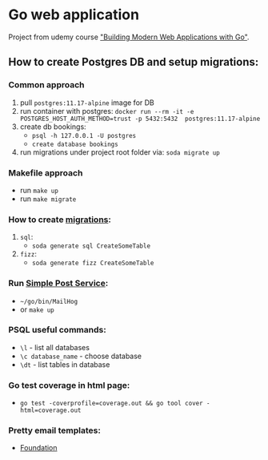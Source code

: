 # Go web application

Project from udemy
course ["Building Modern Web Applications with Go"](https://www.udemy.com/course/building-modern-web-applications-with-go/?utm_source=adwords&utm_medium=udemyads&utm_campaign=WebDevelopment_v.PROF_la.EN_cc.ROWMTA-B_ti.8322&utm_content=deal4584&utm_term=_._ag_80869579591_._ad_533999956732_._kw__._de_c_._dm__._pl__._ti_dsa-774930035449_._li_1010561_._pd__._&matchtype=&gclid=CjwKCAjwitShBhA6EiwAq3RqA2Us5UeJf2mg1ZkllcgFhNgF8NePEAoD0p800FmWj48edGZzQ9wXxxoCI3QQAvD_BwE).

## How to create Postgres DB and setup migrations:
### Common approach
1. pull `postgres:11.17-alpine` image for DB
2. run container with
   postgres: `docker run --rm -it -e POSTGRES_HOST_AUTH_METHOD=trust -p 5432:5432  postgres:11.17-alpine`
3. create db bookings:
    - `psql -h 127.0.0.1 -U postgres`
    - `create database bookings`
4. run migrations under project root folder via: `soda migrate up`

### Makefile approach

- run `make up`
- run `make migrate`

### How to create [migrations](https://github.com/gobuffalo/fizz):

1. `sql`:
    - `soda generate sql CreateSomeTable`
2. `fizz`:
    - `soda generate fizz CreateSomeTable`

### Run [Simple Post Service](https://github.com/mailhog/MailHog):

- `~/go/bin/MailHog`
- or `make up`

### PSQL useful commands:

- `\l` - list all databases
- `\c database_name` - choose database
- `\dt` - list tables in database

### Go test coverage in html page:

- `go test -coverprofile=coverage.out && go tool cover -html=coverage.out`

### Pretty email templates:

- [Foundation](https://get.foundation/emails/getting-started.html) 